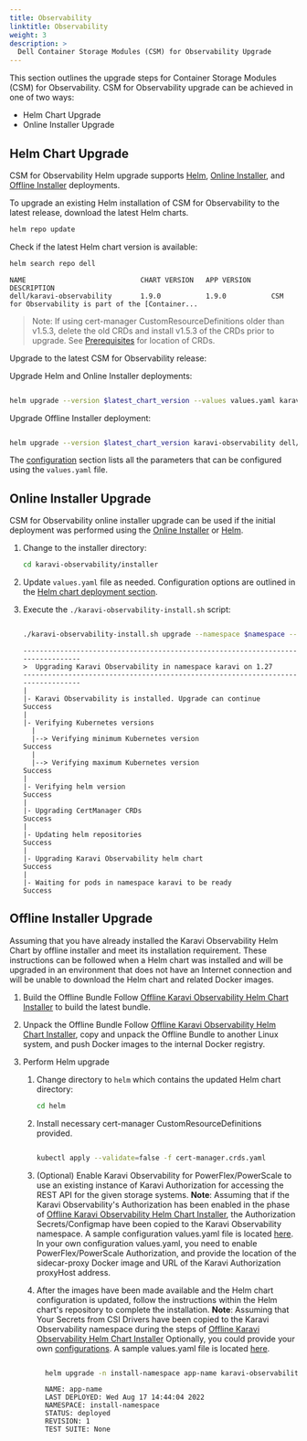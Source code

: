 ```yaml
---
title: Observability
linktitle: Observability
weight: 3
description: >
  Dell Container Storage Modules (CSM) for Observability Upgrade
---
```


This section outlines the upgrade steps for Container Storage Modules (CSM) for Observability. CSM for Observability upgrade can be achieved in one of two ways:

- Helm Chart Upgrade
- Online Installer Upgrade

## Helm Chart Upgrade

CSM for Observability Helm upgrade supports [Helm](../../installation/observability/deployment), [Online Installer](../../installation/observability/installer/), and [Offline Installer](../../../../offline/modules) deployments.

To upgrade an existing Helm installation of CSM for Observability to the latest release, download the latest Helm charts.

```bash
helm repo update
```

Check if the latest Helm chart version is available:

```bash
helm search repo dell
```
```
NAME                            CHART VERSION   APP VERSION     DESCRIPTION
dell/karavi-observability       1.9.0           1.9.0           CSM for Observability is part of the [Container...
```

>Note: If using cert-manager CustomResourceDefinitions older than v1.5.3, delete the old CRDs and install v1.5.3 of the CRDs prior to upgrade. See [Prerequisites](../../installation/observability/deployment#prerequisites) for location of CRDs.

Upgrade to the latest CSM for Observability release:


Upgrade Helm and Online Installer deployments:
```bash

helm upgrade --version $latest_chart_version --values values.yaml karavi-observability dell/karavi-observability -n $namespace
```
Upgrade Offline Installer deployment:
```bash

helm upgrade --version $latest_chart_version karavi-observability dell/karavi-observability -n $namespace
```

The [configuration](../../installation/observability/deployment#configuration) section lists all the parameters that can be configured using the `values.yaml` file.

## Online Installer Upgrade

CSM for Observability online installer upgrade can be used if the initial deployment was performed using the [Online Installer](../../installation/observability/installer) or [Helm](../../installation/observability/deployment).

1. Change to the installer directory:
    ```bash
    cd karavi-observability/installer
    ```
2. Update `values.yaml` file as needed. Configuration options are outlined in the [Helm chart deployment section](../../installation/observability/deployment#configuration).

3. Execute the `./karavi-observability-install.sh` script:
    ```bash

    ./karavi-observability-install.sh upgrade --namespace $namespace --values myvalues.yaml --version $latest_chart_version
    ```
    ```
    ---------------------------------------------------------------------------------
    >  Upgrading Karavi Observability in namespace karavi on 1.27
    ---------------------------------------------------------------------------------
    |
    |- Karavi Observability is installed. Upgrade can continue          Success
    |
    |- Verifying Kubernetes versions
      |
      |--> Verifying minimum Kubernetes version                         Success
      |
      |--> Verifying maximum Kubernetes version                         Success
    |
    |- Verifying helm version                                           Success
    |
    |- Upgrading CertManager CRDs                                       Success
    |
    |- Updating helm repositories                                       Success
    |
    |- Upgrading Karavi Observability helm chart                        Success
    |
    |- Waiting for pods in namespace karavi to be ready                 Success
    ```

## Offline Installer Upgrade

Assuming that you have already installed the Karavi Observability Helm Chart by offline installer and meet its installation requirement.
These instructions can be followed when a Helm chart was installed and will be upgraded in an environment that does not have an Internet connection and will be unable to download the Helm chart and related Docker images.

1. Build the Offline Bundle
    Follow [Offline Karavi Observability Helm Chart Installer](../../../../offline/modules) to build the latest bundle.

2. Unpack the Offline Bundle
   Follow [Offline Karavi Observability Helm Chart Installer](../../../../offline/modules), copy and unpack the Offline Bundle to another Linux system, and push Docker images to the internal Docker registry.

3. Perform Helm upgrade
   1. Change directory to `helm` which contains the updated Helm chart directory:
      ```bash
      cd helm
      ```
   2. Install necessary cert-manager CustomResourceDefinitions provided.
      ```bash

      kubectl apply --validate=false -f cert-manager.crds.yaml
      ```
   3. (Optional) Enable Karavi Observability for PowerFlex/PowerScale to use an existing instance of Karavi Authorization for accessing the REST API for the given storage systems.
      **Note**: Assuming that if the Karavi Observability's Authorization has been enabled in the phase of [Offline Karavi Observability Helm Chart Installer](../../../../offline/modules), the Authorization Secrets/Configmap have been copied to the Karavi Observability namespace.
      A sample configuration values.yaml file is located [here](https://github.com/dell/helm-charts/blob/main/charts/karavi-observability/values.yaml).
      In your own configuration values.yaml, you need to enable PowerFlex/PowerScale Authorization, and provide the location of the sidecar-proxy Docker image and URL of the Karavi Authorization proxyHost address.

   4. After the images have been made available and the Helm chart configuration is updated, follow the instructions within the Helm chart's repository to complete the installation.
      **Note**: Assuming that Your Secrets from CSI Drivers have been copied to the Karavi Observability namespace during the steps of [Offline Karavi Observability Helm Chart Installer](../../../../offline/modules)
      Optionally, you could provide your own [configurations](../../installation/observability/#configuration). A sample values.yaml file is located [here](https://github.com/dell/helm-charts/blob/main/charts/karavi-observability/values.yaml).
      ```bash

        helm upgrade -n install-namespace app-name karavi-observability
      ```
      ```
        NAME: app-name
        LAST DEPLOYED: Wed Aug 17 14:44:04 2022
        NAMESPACE: install-namespace
        STATUS: deployed
        REVISION: 1
        TEST SUITE: None
      ```
